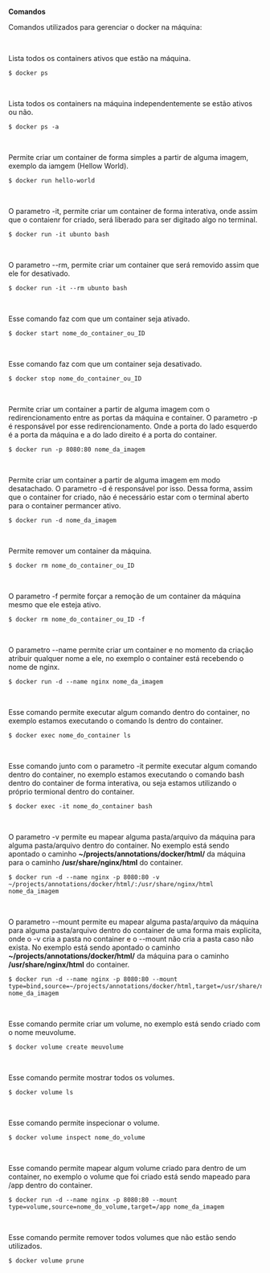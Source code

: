 **Comandos**
<p>Comandos utilizados para gerenciar o docker na máquina:</p>

</br>
<p>Lista todos os containers ativos que estão na máquina.</p>
<pre>
<code>$ docker ps</code>
</pre>

</br>
<p>Lista todos os containers na máquina independentemente se estão ativos ou não.</p>
<pre>
<code>$ docker ps -a</code>
</pre>

</br>
<p>Permite criar um container de forma simples a partir de alguma imagem, exemplo da iamgem (Hellow World).</p>
<pre>
<code>$ docker run hello-world</code>
</pre>

</br>
<p>O parametro -it, permite criar um container de forma interativa, onde assim que o contaienr for criado, será liberado para ser digitado algo no terminal.</p>
<pre>
<code>$ docker run -it ubunto bash</code>
</pre>

</br>
<p>O parametro --rm, permite criar um container que será removido assim que ele for desativado.</p>
<pre>
<code>$ docker run -it --rm ubunto bash</code>
</pre>

</br>
<p>Esse comando faz com que um container seja ativado.</p>
<pre>
<code>$ docker start nome_do_container_ou_ID</code>
</pre>

</br>
<p>Esse comando faz com que um container seja desativado.</p>
<pre>
<code>$ docker stop nome_do_container_ou_ID</code>
</pre>

</br>
<p>Permite criar um container a partir de alguma imagem com o redirencionamento entre as portas da máquina e container. O parametro -p é responsável por esse redirencionamento. Onde a porta do lado esquerdo é a porta da máquina e a do lado direito é a porta do container.</p>
<pre>
<code>$ docker run -p 8080:80 nome_da_imagem</code>
</pre>

</br>
<p>Permite criar um container a partir de alguma imagem em modo desatachado. O parametro -d é responsável por isso. Dessa forma, assim que o container for criado, não é necessário estar com o terminal aberto para o container permancer ativo.</p>
<pre>
<code>$ docker run -d nome_da_imagem</code>
</pre>

</br>
<p>Permite remover um container da máquina.</p>
<pre>
<code>$ docker rm nome_do_container_ou_ID</code>
</pre>

</br>
<p>O parametro -f permite forçar a remoção de um container da máquina mesmo que ele esteja ativo.</p>
<pre>
<code>$ docker rm nome_do_container_ou_ID -f</code>
</pre>

</br>
<p>O parametro --name permite criar um container e no momento da criação atribuir qualquer nome a ele, no exemplo o container está recebendo o nome de nginx.</p>
<pre>
<code>$ docker run -d --name nginx nome_da_imagem</code>
</pre>

</br>
<p>Esse comando permite executar algum comando dentro do container, no exemplo estamos executando o comando ls dentro do container.</p>
<pre>
<code>$ docker exec nome_do_container ls</code>
</pre>

</br>
<p>Esse comando junto com o parametro -it permite executar algum comando dentro do container, no exemplo estamos executando o comando bash dentro do container de forma interativa, ou seja estamos utilizando o próprio termional dentro do container.</p>
<pre>
<code>$ docker exec -it nome_do_container bash</code>
</pre>

</br>
<p>O parametro -v permite eu mapear alguma pasta/arquivo da máquina para alguma pasta/arquivo dentro do container. No exemplo está sendo apontado o caminho <strong>~/projects/annotations/docker/html/</strong> da máquina para o caminho <strong>/usr/share/nginx/html</strong> do container.</p>
<pre>
<code>$ docker run -d --name nginx -p 8080:80 -v ~/projects/annotations/docker/html/:/usr/share/nginx/html nome_da_imagem</code>
</pre>

</br>
<p>O parametro --mount permite eu mapear alguma pasta/arquivo da máquina para alguma pasta/arquivo dentro do container de uma forma mais explicita, onde o -v cria a pasta no container e o --mount não cria a pasta caso não exista. No exemplo está sendo apontado o caminho <strong>~/projects/annotations/docker/html/</strong> da máquina para o caminho <strong>/usr/share/nginx/html</strong> do container.</p>
<pre>
<code>$ docker run -d --name nginx -p 8080:80 --mount type=bind,source=~/projects/annotations/docker/html,target=/usr/share/nginx/html nome_da_imagem</code>
</pre>

</br>
<p>Esse comando permite criar um volume, no exemplo está sendo criado com o nome meuvolume.</p>
<pre>
<code>$ docker volume create meuvolume</code>
</pre>

</br>
<p>Esse comando permite mostrar todos os volumes.</p>
<pre>
<code>$ docker volume ls</code>
</pre>

</br>
<p>Esse comando permite inspecionar o volume.</p>
<pre>
<code>$ docker volume inspect nome_do_volume</code>
</pre>

</br>
<p>Esse comando permite mapear algum volume criado para dentro de um container, no exemplo o volume que foi criado está sendo mapeado para /app dentro do container.</p>
<pre>
<code>$ docker run -d --name nginx -p 8080:80 --mount type=volume,source=nome_do_volume,target=/app nome_da_imagem</code>
</pre>

</br>
<p>Esse comando permite remover todos volumes que não estão sendo utilizados.</p>
<pre>
<code>$ docker volume prune</code>
</pre>